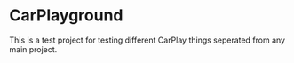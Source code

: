 # CarPlayground
This is a test project for testing different CarPlay things seperated from any main project.
